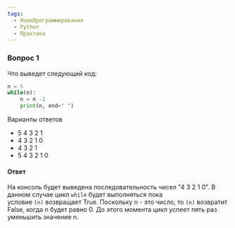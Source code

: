 ```yaml
---
tags:
  - ЯзыкПрограммирования
  - Python
  - Практика
---
```

### Вопрос 1

Что выведет следующий код:

```python
n = 5
while(n):
    n = n -1
    print(n, end=" ")
```

Варианты ответов

- 5 4 3 2 1
- 4 3 2 1 0
- 4 3 2 1
- 5 4 3 2 1 0

#### Ответ

На консоль будет выведена последовательность чисел "4 3 2 1 0". В данном случае цикл `while` будет выполняться пока условие `(n)` возвращает True. Поскольку n - это число, то `(n)` возвратит False, когда n будет равно 0. До этого момента цикл успеет пять раз уменьшить значение n.

